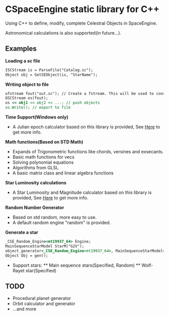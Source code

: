 # CSpaceEngine static library for C++

Using C++ to define, modify, complete Celestral Objects in SpaceEngine.

Astronomical calculations is also supported(in future...).

## Examples
**Loading a sc file**
```asp
ISCStream is = ParseFile("Catalog.sc");
Object obj = GetSEObject(is, "StarName");
```

**Writing object to file**
```asp
ofstream fout("out.sc"); // Create a fstream. This will be used to construct sc file writer
OSCStream os(fout);
os << obj1 << obj2 << ...; // push objects
os.Write(); // export to file
```

**Time Support(Windows only)**
 * A Julian epoch calculator based on this library is provided, See [Here](https://github.com/StellarDX/CSpaceEngine-Project/blob/main/CSE_Core/datetime/JulianCalculator.cpp) to get more info.

**Math functions(Based on STD Math)**
 * Expands of Trigonometric functions like chords, versines and exsecants.
 * Basic math functions for vecs
 * Solving polynomial equations
 * Algorithms from GLSL
 * A basic matrix class and linear algebra functions

**Star Luminosity calculations**
 * A Star Luminosity and Magnitude calculator based on this library is provided, See [Here](https://github.com/StellarDX/CSpaceEngine-Project/blob/main/CSE_Core/lumine/StarMagLumCalculator.cpp) to get more info.

**Random Number Generator**
 * Based on std random, more easy to use.
 * A default random engine "random" is provided.

**Generate a star**
```asp
_CSE_Random_Engine<mt19937_64> Engine;
MainSequenceStarModel StarM("G2V");
object_generator<_CSE_Random_Engine<mt19937_64>, MainSequenceStarModel> gen(Engine, StarM);
Object Obj = gen();
```
 * Support stars:
 ** Main sequence stars(Specified, Random)
 ** Wolf-Rayet star(Specified)

## TODO
 * Procedural planet generator
 * Orbit calculator and generator
 * ...and more
